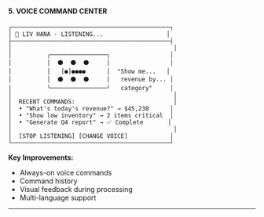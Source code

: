 #### 5. VOICE COMMAND CENTER

```
┌─────────────────────────────────────────────┐
│ 🎤 LIV HANA · LISTENING...                  │
├─────────────────────────────────────────────┤
│                                              │
│          ╭────────────────╮                 │
│          │  ⚫  ⚫  ⚫     │                 │
│          │   [●]●●●●      │  "Show me...   │
│          │  ⚫  ⚫  ⚫     │   revenue by... │
│          ╰────────────────╯   category"     │
│                                              │
│  RECENT COMMANDS:                            │
│  • "What's today's revenue?" → $45,230      │
│  • "Show low inventory" → 2 items critical  │
│  • "Generate Q4 report" → ✅ Complete       │
│                                              │
│  [STOP LISTENING] [CHANGE VOICE]            │
└─────────────────────────────────────────────┘
```

**Key Improvements:**

- Always-on voice commands
- Command history
- Visual feedback during processing
- Multi-language support

---
